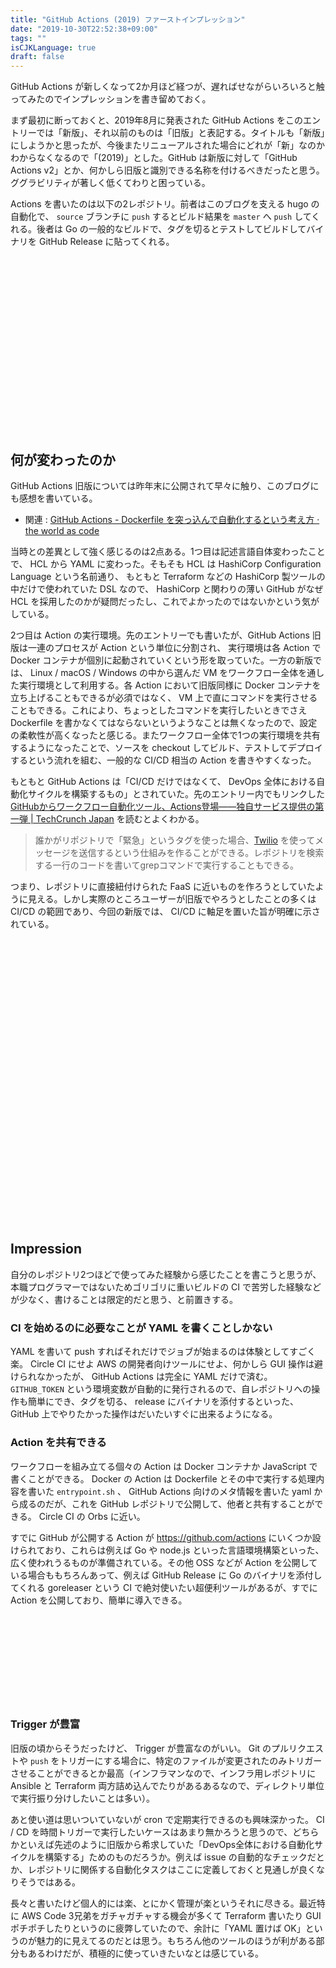 ```yaml
---
title: "GitHub Actions (2019) ファーストインプレッション"
date: "2019-10-30T22:52:38+09:00"
tags: ""
isCJKLanguage: true
draft: false
---
```


GitHub Actions が新しくなって2か月ほど経つが、遅ればせながらいろいろと触ってみたのでインプレッションを書き留めておく。

まず最初に断っておくと、2019年8月に発表された GitHub Actions をこのエントリーでは「新版」、それ以前のものは「旧版」と表記する。タイトルも「新版」にしようかと思ったが、今後またリニューアルされた場合にどれが「新」なのかわからなくなるので「(2019)」とした。GitHub は新版に対して「GitHub Actions v2」とか、何かしら旧版と識別できる名称を付けるべきだったと思う。ググラビリティが著しく低くてわりと困っている。

Actions を書いたのは以下の2レポジトリ。前者はこのブログを支える hugo の自動化で、 `source` ブランチに `push` するとビルド結果を `master` へ `push` してくれる。後者は Go の一般的なビルドで、タグを切るとテストしてビルドしてバイナリを GitHub Release に貼ってくれる。

<div class="iframely-embed"><div class="iframely-responsive" style="height: 140px; padding-bottom: 0;"><a href="https://github.com/chroju/chroju.github.io" data-iframely-url="//cdn.iframe.ly/3Dsuyap"></a></div></div><script async src="//cdn.iframe.ly/embed.js" charset="utf-8"></script>

<div class="iframely-embed"><div class="iframely-responsive" style="height: 140px; padding-bottom: 0;"><a href="https://github.com/chroju/parade" data-iframely-url="//cdn.iframe.ly/v9brQHK"></a></div></div><script async src="//cdn.iframe.ly/embed.js" charset="utf-8"></script>

## 何が変わったのか

GitHub Actions 旧版については昨年末に公開されて早々に触り、このブログにも感想を書いている。

* 関連 : [GitHub Actions - Dockerfile を突っ込んで自動化するという考え方 · the world as code](https://chroju.github.io/blog/2018/12/15/github_actions_first_impression/)

当時との差異として強く感じるのは2点ある。1つ目は記述言語自体変わったことで、 HCL から YAML に変わった。そもそも HCL は HashiCorp Configuration Language という名前通り、 もともと Terraform などの HashiCorp 製ツールの中だけで使われていた DSL なので、 HashiCorp と関わりの薄い GitHub がなぜ HCL を採用したのかが疑問だったし、これでよかったのではないかという気がしている。

2つ目は Action の実行環境。先のエントリーでも書いたが、GitHub Actions 旧版は一連のプロセスが Action という単位に分割され、 実行環境は各 Action で Docker コンテナが個別に起動されていくという形を取っていた。一方の新版では、 Linux / macOS / Windows の中から選んだ VM をワークフロー全体を通した実行環境として利用する。各 Action において旧版同様に Docker コンテナを立ち上げることもできるが必須ではなく、 VM 上で直にコマンドを実行させることもできる。これにより、ちょっとしたコマンドを実行したいときでさえ Dockerfile を書かなくてはならないというようなことは無くなったので、設定の柔軟性が高くなったと感じる。またワークフロー全体で1つの実行環境を共有するようになったことで、ソースを checkout してビルド、テストしてデプロイするという流れを組む、一般的な CI/CD 相当の Action を書きやすくなった。

もともと GitHub Actions は「CI/CD だけではなくて、 DevOps 全体における自動化サイクルを構築するもの」とされていた。先のエントリー内でもリンクした [GitHubからワークフロー自動化ツール、Actions登場――独自サービス提供の第一弾 | TechCrunch Japan](https://jp.techcrunch.com/2018/10/17/2018-10-16-github-launches-actions-its-workflow-automation-tool/) を読むとよくわかる。

> 誰かがリポジトリで「緊急」というタグを使った場合、[Twilio](https://twilio.kddi-web.com/availability/) を使ってメッセージを送信するという仕組みを作ることができる。レポジトリを検索する一行のコードを書いてgrepコマンドで実行することもできる。

つまり、レポジトリに直接紐付けられた FaaS に近いものを作ろうとしていたように見える。しかし実際のところユーザーが旧版でやろうとしたことの多くは CI/CD の範囲であり、今回の新版では、 CI/CD に軸足を置いた旨が明確に示されている。 

<div class="iframely-embed"><div class="iframely-responsive" style="padding-bottom: 66.5%; padding-top: 120px;"><a href="https://cloud.watch.impress.co.jp/docs/news/1205405.html" data-iframely-url="//cdn.iframe.ly/XRWDJwi"></a></div></div><script async src="//cdn.iframe.ly/embed.js" charset="utf-8"></script>

## Impression

自分のレポジトリ2つほどで使ってみた経験から感じたことを書こうと思うが、本職プログラマーではないためゴリゴリに重いビルドの CI で苦労した経験などが少なく、書けることは限定的だと思う、と前置きする。

### CI を始めるのに必要なことが YAML を書くことしかない

YAML を書いて push すればそれだけでジョブが始まるのは体験としてすごく楽。 Circle CI にせよ AWS の開発者向けツールにせよ、何かしら GUI 操作は避けられなかったが、 GitHub Actions は完全に YAML だけで済む。 `GITHUB_TOKEN` という環境変数が自動的に発行されるので、自レポジトリへの操作も簡単にでき、タグを切る、 release にバイナリを添付するといった、 GitHub 上でやりたかった操作はだいたいすぐに出来るようになる。

### Action を共有できる

ワークフローを組み立てる個々の Action は Docker コンテナか JavaScript で書くことができる。 Docker の Action は Dockerfile とその中で実行する処理内容を書いた `entrypoint.sh` 、 GitHub Actions 向けのメタ情報を書いた yaml から成るのだが、これを GitHub レポジトリで公開して、他者と共有することができる。 Circle CI の Orbs に近い。

すでに GitHub が公開する Action が https://github.com/actions にいくつか設けられており、これらは例えば Go や node.js といった言語環境構築といった、広く使われうるものが準備されている。その他 OSS などが Action を公開している場合ももちろんあって、例えば GitHub Release に Go のバイナリを添付してくれる goreleaser という CI で絶対使いたい超便利ツールがあるが、すでに Action を公開しており、簡単に導入できる。

<div class="iframely-embed"><div class="iframely-responsive" style="height: 140px; padding-bottom: 0;"><a href="https://github.com/marketplace/actions/goreleaser-action" data-iframely-url="//cdn.iframe.ly/ETQo0Jh"></a></div></div><script async src="//cdn.iframe.ly/embed.js" charset="utf-8"></script>

### Trigger が豊富

旧版の頃からそうだったけど、 Trigger が豊富なのがいい。 Git のプルリクエストや `push` をトリガーにする場合に、特定のファイルが変更されたのみトリガーさせることができるとか最高（インフラマンなので、インフラ用レポジトリに Ansible と Terraform 両方詰め込んでたりがあるあるなので、ディレクトリ単位で実行振り分けしたいことは多い）。

あと使い道は思いついていないが cron で定期実行できるのも興味深かった。 CI / CD を時間トリガーで実行したいケースはあまり無かろうと思うので、どちらかといえば先述のように旧版から希求していた「DevOps全体における自動化サイクルを構築する」ためのものだろうか。例えば issue の自動的なチェックだとか、レポジトリに関係する自動化タスクはここに定義しておくと見通しが良くなりそうではある。

長々と書いたけど個人的には楽、とにかく管理が楽というそれに尽きる。最近特に AWS Code 3兄弟をガチャガチャする機会が多くて Terraform 書いたり GUI ポチポチしたりというのに疲弊していたので、余計に「YAML 置けば OK」というのが魅力的に見えてるのだとは思う。もちろん他のツールのほうが利がある部分もあるわけだが、積極的に使っていきたいなとは感じている。

